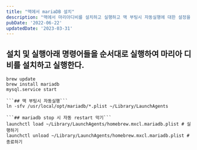 ```yaml
---
title: "맥에서 mariaDB 설치"
description: "맥에서 마리아디비를 설치하고 실행하고 맥 부팅시 자동실행에 대한 설정을 어떻게 하는지 마리아디비 중지시 자동으로 리스타트를 어떻게 막는지 설명합니다."
pubDate: '2022-06-22'
updatedDate: '2023-03-31'
---
```


## 설치 및 실행아래 명령어들을 순서대로 실행하여 마리아 디비를 설치하고 실행한다.
```
brew update
brew install mariadb
mysql.service start

```## 맥 부팅시 자동실행```
ln -sfv /usr/local/opt/mariadb/*.plist ~/Library/LaunchAgents

```## mariadb stop 시 자동 restart 막기```
launchctl load ~/Library/LaunchAgents/homebrew.mxcl.mariadb.plist # 실행하기
launchctl unload ~/Library/LaunchAgents/homebrew.mxcl.mariadb.plist #종료하기

```